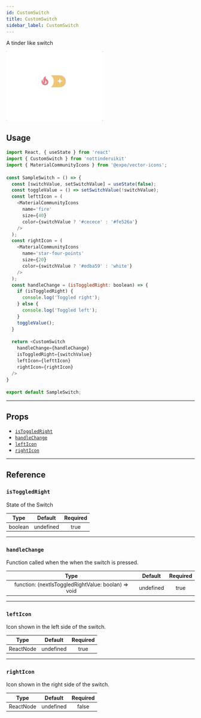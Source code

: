 ```yaml
---
id: CustomSwitch
title: CustomSwitch
sidebar_label: CustomSwitch
---
```


A tinder like switch 

![CustomSwitch_example](assets/gifs/CustomSwitch.gif)


## Usage

```js 
import React, { useState } from 'react'
import { CustomSwitch } from 'nottinderuikit'
import { MaterialCommunityIcons } from '@expo/vector-icons';

const SampleSwitch = () => {
  const [switchValue, setSwitchValue] = useState(false);
  const toggleValue = () => setSwitchValue(!switchValue);
  const lefttIcon = (
    <MaterialCommunityIcons
      name='fire'
      size={40}
      color={switchValue ? '#cecece' : '#fe526a'}
    />
  );
  const rightIcon = (
    <MaterialCommunityIcons
      name='star-four-points'
      size={20}
      color={switchValue ? '#edba59' : 'white'}
    />
  );
  const handleChange = (isToggledRight: boolean) => {
    if (isToggledRight) {
      console.log('Toggled right');
    } else {
      console.log('Toggled left');
    }
    toggleValue();
  }

  return <CustomSwitch
    handleChange={handleChange}
    isToggledRight={switchValue}
    leftIcon={lefttIcon}
    rightIcon={rightIcon}
  />
}

export default SampleSwitch;
```

---

## Props

- [`isToggledRight`](#istoggledright)
- [`handleChange`](#handlechange)
- [`leftIcon`](#lefticon)
- [`rightIcon`](#righticon)

---
## Reference


### `isToggledRight`

State of the Switch 

|  Type     | Default       | Required |
| :-------: | :-----------: | :------: |
| boolean   |   undefined   |  true    |

---
### `handleChange`

Function called when the when the switch is pressed.

|  Type                                                  | Default       | Required |
| :----------------------------------------------------: | :-----------: | :------: |
| function: (nextIsToggledRightValue: boolan) => void    |   undefined   |  true    |

---
### `leftIcon`

Icon shown in the left side of the switch.

|  Type      | Default     | Required |
| :--------: | :---------: | :------: |
| ReactNode  |  undefined  |  true    |

---
### `rightIcon`

Icon shown in the right side of the switch.

|  Type      | Default         | Required |
| :--------: | :-------------: | :------: |
| ReactNode  |  undefined      |  false   |
